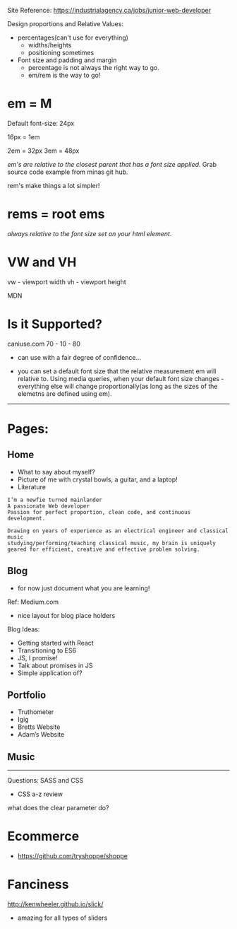 Site Reference:
https://industrialagency.ca/jobs/junior-web-developer

Design proportions and Relative Values:
* percentages(can't use for everything)
	* widths/heights
	* positioning sometimes
* Font size and padding and margin
	* percentage is not always the right way to go.
	* em/rem is the way to go!

# em = M

Default font-size: 24px

16px = 1em

2em = 32px
3em = 48px

_em's are relative to the closest parent that has a font size applied._
Grab source code example from minas git hub.

rem's make things a lot simpler!

# rems = root ems

_always relative to the font size set on your html element._

# VW and VH
vw - viewport width
vh - viewport height

MDN

# Is it Supported?
caniuse.com
70 - 10 - 80
* can use with a fair degree of confidence...




* you can set a default font size that the relative measurement em will relative to. Using media queries, when your default font size changes - everything else will change proportionally(as long as the sizes of the elemetns are defined using em).

____

# Pages:

## Home
* What to say about myself?
* Picture of me with crystal bowls, a guitar, and a laptop!
* Literature
```
I’m a newfie turned mainlander
A passionate Web developer
Passion for perfect proportion, clean code, and continuous development.

Drawing on years of experience as an electrical engineer and classical music
studying/performing/teaching classical music, my brain is uniquely geared for efficient, creative and effective problem solving.
```

## Blog
* for now just document what you are learning!

Ref: Medium.com
* nice layout for blog place holders

Blog Ideas:
* Getting started with React
* Transitioning to ES6
* JS, I promise!
* Talk about promises in JS
* Simple application of?

## Portfolio
* Truthometer
* Igig
* Bretts Website
* Adam’s Website


## Music

____
Questions:
SASS and CSS
* CSS a-z review

what does the clear parameter do?

# Ecommerce
* https://github.com/tryshoppe/shoppe

# Fanciness

http://kenwheeler.github.io/slick/
* amazing for all types of sliders
